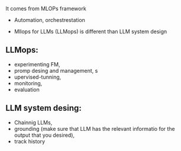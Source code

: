 It comes from MLOPs framework

* Automation, orchestrestation
  
* Mllops for LLMs (LLMops) is different than LLM system design
## LLMops: 
* experimenting FM,
* promp desing and management, s
* upervised-tunning,
* monitoring,
* evaluation

## LLM system desing: 
* Chainnig LLMs,
* grounding (make sure that LLM has the relevant informatio for the output that you desired),
* track history
  
